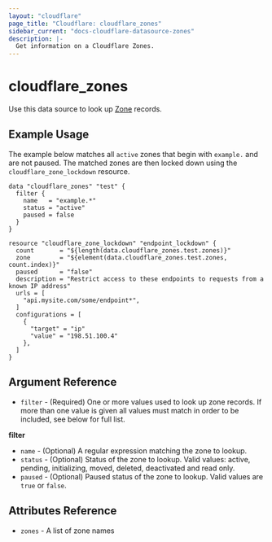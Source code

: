 ```yaml
---
layout: "cloudflare"
page_title: "Cloudflare: cloudflare_zones"
sidebar_current: "docs-cloudflare-datasource-zones"
description: |-
  Get information on a Cloudflare Zones.
---
```


# cloudflare_zones

Use this data source to look up [Zone][1] records.

## Example Usage

The example below matches all `active` zones that begin with `example.` and are not paused. The matched zones are then
locked down using the `cloudflare_zone_lockdown` resource.

```hcl
data "cloudflare_zones" "test" {
  filter {
    name   = "example.*"
    status = "active"
    paused = false
  }
}

resource "cloudflare_zone_lockdown" "endpoint_lockdown" {
  count       = "${length(data.cloudflare_zones.test.zones)}"
  zone        = "${element(data.cloudflare_zones.test.zones, count.index)}"
  paused      = "false"
  description = "Restrict access to these endpoints to requests from a known IP address"
  urls = [
    "api.mysite.com/some/endpoint*",
  ]
  configurations = [
    {
      "target" = "ip"
      "value" = "198.51.100.4"
    },
  ]
}
```

## Argument Reference
- `filter` - (Required) One or more values used to look up zone records. If more than one value is given all
values must match in order to be included, see below for full list.

**filter**

- `name` - (Optional) A regular expression matching the zone to lookup.
- `status` - (Optional) Status of the zone to lookup. Valid values: active, pending, initializing, moved, deleted, deactivated and read only.
- `paused` - (Optional) Paused status of the zone to lookup. Valid values are `true` or `false`.

## Attributes Reference

- `zones` - A list of zone names

[1]: https://api.cloudflare.com/#zone-properties
